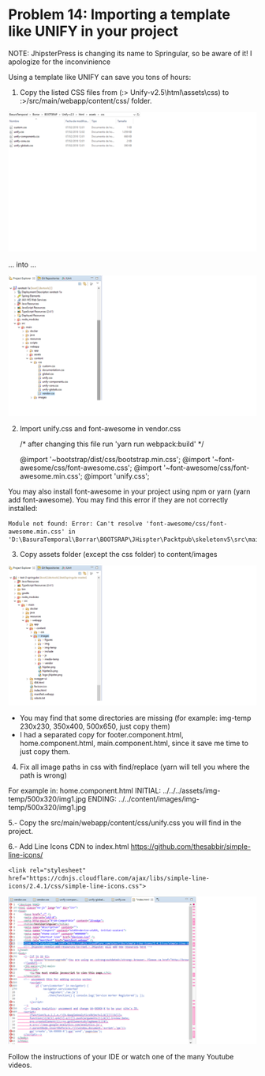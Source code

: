 # Problem 14: Importing a template like UNIFY in your project


NOTE: JhipsterPress is changing its name to Springular, so be aware of it! I apologize for the inconvinience

Using a template like UNIFY can save you tons of hours:

1.	Copy the listed CSS files from (:> Unify-v2.5\html\assets\css) to :>/src/main/webapp/content/css/     folder.

![](images/sol14image1.png) 

... into ...

![](images/sol14image2.png) 

2.	Import unify.css and font-awesome in vendor.css

	/* after changing this file run 'yarn run webpack:build' */
	
	@import '~bootstrap/dist/css/bootstrap.min.css';
	@import '~font-awesome/css/font-awesome.css';
	@import '~font-awesome/css/font-awesome.min.css';
	@import 'unify.css';

You may also install font-awesome in your project using npm or yarn (yarn add font-awesome). You may find this error if they are not correctly installed: 

	Module not found: Error: Can't resolve 'font-awesome/css/font-awesome.min.css' in 	'D:\BasuraTemporal\Borrar\BOOTSRAP\JHispter\Packtpub\skeletonv5\src\main\webapp\content\css'

3.	Copy assets folder (except the css folder) to content/images 

![](images/sol14image3.png)

* You may find that some directories are missing (for example: img-temp 230x230, 350x400, 500x650, just copy them)
* I had a separated copy for footer.component.html, home.component.html, main.component.html, since it save me time to just copy them.

4.	Fix all image paths in css with find/replace (yarn will tell you where the path is wrong) 

For example in: home.component.html
INITIAL: ../../../assets/img-temp/500x320/img1.jpg
ENDING:  ../../content/images/img-temp/500x320/img1.jpg

5.- Copy the src/main/webapp/content/css/unify.css you will find in the project.

6.- Add Line Icons CDN to index.html https://github.com/thesabbir/simple-line-icons/

	<link rel="stylesheet" href="https://cdnjs.cloudflare.com/ajax/libs/simple-line-icons/2.4.1/css/simple-line-icons.css">

![](images/sol14image4.png)

Follow the instructions of your IDE or watch one of the many Youtube videos.